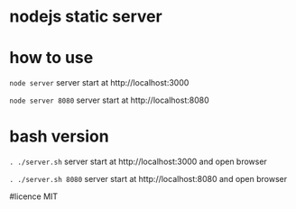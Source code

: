 # nodejs static server

# how to use
`node server` server start at http://localhost:3000

`node server 8080` server start at http://localhost:8080

# bash version
`. ./server.sh` server start at http://localhost:3000 and open browser

`. ./server.sh 8080` server start at http://localhost:8080 and open browser

#licence MIT
